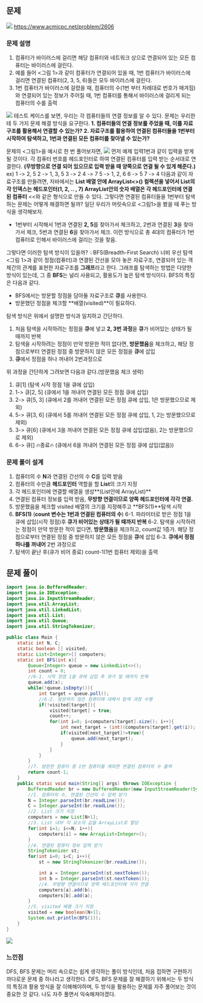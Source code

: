 ## 문제

![](https://velog.velcdn.com/images/keumsiun0503/post/17344ae9-2340-44a1-aebd-aa14c4a1d5ac/image.png)
https://www.acmicpc.net/problem/2606

### 문제 설명
>
1. 컴퓨터가 바이러스에 걸리면 해당 컴퓨터와 네트워크 상으로 연결되어 있는 모든 컴퓨터는 바이러스에 걸린다.
2. 예를 들어 <그림 1>과 같이 컴퓨터가 연결되어 있을 때, 1번 컴퓨터가 바이러스에 걸리면 연결된 컴퓨터(2, 3, 5, 6)들은 모두 바이러스에 걸린다.
3. 1번 컴퓨터가 바이러스에 걸렸을 때, 컴퓨터의 수(1번 부터 차례대로 번호가 매겨짐)와 연결되어 있는 정보가 주어질 때, 1번 컴퓨터를 통해서 바이러스에 걸리게 되는 컴퓨터의 수를 출력

![](https://velog.velcdn.com/images/keumsiun0503/post/4ed0b4bc-3690-4ed6-a289-8965dfa6493d/image.png)
테스트 케이스를 보면, 우리는 각 컴퓨터들의 연결 정보를 알 수 있다.
문제는 우리한테 두 가지 문제 해결 방식을 요구한다.
**1. 컴퓨터들의 연결 정보를 주었을 때, 이를 자료구조를 활용해서 연결할 수 있는가?**
**2. 자료구조를 활용하여 연결된 컴퓨터들을 1번부터 시작하여 탐색하고, 1번과 연결된 모든 컴퓨터를 찾아낼 수 있는가?**

문제의 <그림1>을 예시로 한 번 풀어보자면,
![](https://velog.velcdn.com/images/keumsiun0503/post/8af01bb5-b4d4-4dfb-80e7-b3f3aa11cd24/image.png)
먼저 예제 입력1번과 같이 입력을 받게 될 것이다.
각 컴퓨터 번호를 헤드포인터로 하여 연결된 컴퓨터를 입력 받는 순서대로 연결한다. **(무방향으로 연결 되어 있으므로 입력 받을 때 양쪽으로 연결 될 수 있게 해준다.)**
ex)
1 -> 2, 5
2 -> 1, 3, 5
3 -> 2
4 -> 7
5 -> 1, 2, 6
6 -> 5
7 -> 4
다음과 같이 자료구조를 만들려면, 자바에서는 **List 배열 안에 ArrayList<>() 컬렉션을 넣어서 List의 각 인덱스는 헤드포인터(1, 2, .. , 7) ArrayList안의 숫자 배열은 각 헤드포인터에 연결된 컴퓨터** <<와 같은 형식으로 만들 수 있다.
그렇다면 연결된 컴퓨터들을 1번부터 탐색하는 문제는 어떻게 해결하면 될까?
일단 우리가 머릿속으로 <그림1>을 봤을 때 푸는 방식을 생각해보자.
- 1번부터 시작해서 1번과 연결된 **2, 5**를 찾아가서 체크하고,
2번과 연결된 **3**을 찾아가서 체크, 5번과 연결된 **6**을 찾아가서 체크.
이런 방식으로 총 4대의 컴퓨터가 1번 컴퓨터로 인해서 바이러스에 걸리는 것을 찾음.

그렇다면 이러한 탐색 방식이 있을까?
💡BFS(Breadth-First Search) 너비 우선 탐색
<그림 1>과 같이 정점(컴퓨터)과 연결된 간선을 모아 놓은 자료구조, 연결되어 있는 객체간의 관계를 표현한 자료구조를 **그래프**라고 한다.
그래프를 탐색하는 방법은 다양한 방식이 있는데, 그 중 **BFS**는 널리 사용되고, 활용도가 높은 탐색 방식이다. BFS의 특징은 다음과 같다.
- BFS에서는 방문할 정점을 담아둘 자료구조로 **큐**를 사용한다.
- 방문했던 정점을 체크할 **배열(visited)**이 필요하다.

탐색 방식은 위에서 설명한 방식과 일치하고 간단하다.
1. 처음 탐색을 시작하려는 정점을 **큐**에 넣고 **2, 3번 과정**을 **큐**가 비어있는 상태가 될 때까지 반복
2. 탐색을 시작하려는 정점이 만약 방문한 적이 없다면, **방문했음**을 체크하고, 해당 정점으로부터 연결된 정점 중 방문하지 않은 모든 정점을 **큐**에 삽입
3. **큐**에서 정점을 하나 꺼내어 2번과정으로

위 과정을 간단하게 그려보면 다음과 같다.(방문했음 체크 생략)
1. 큐[1] (탐색 시작 정점 1을 큐에 삽입)
2. 1-> 큐[2, 5] (큐에서 1을 꺼내어 연결된 모든 정점 큐에 삽입)
3. 2-> 큐[5, 3] (큐에서 2를 꺼내어 연결된 모든 정점 큐에 삽입, 1은 방문했으므로 제외)
4. 5-> 큐[3, 6] (큐에서 5를 꺼내어 연결된 모든 정점 큐에 삽입, 1, 2는 방문했으므로 제외)
5. 3-> 큐[6] (큐에서 3을 꺼내어 연결된 모든 정점 큐에 삽입(없음), 2는 방문했으므로 제외)
6. 6-> 큐[] 🔥종료🔥 (큐에서 6을 꺼내어 연결된 모든 정점 큐에 삽입(없음))

### 문제 풀이 설계
>
1. 컴퓨터의 수 **N**과 연결된 간선의 수 **C**를 입력 받음
2. 컴퓨터의 수만큼 **헤드포인터** 역할을 할 **List**의 크기 지정
3. 각 헤드포인터에 연결할 배열을 생성**(List안에 ArrayList)**
4. 연결된 컴퓨터 정보를 입력 받음, **무방향 연결이므로 양쪽 헤드포인터에 각각 연결.**
5. 방문했음을 체크할 visited 배열의 크기를 지정해주고 **BFS(1)**탐색 시작
6. **BFS(1)** (**count 변수는 1번과 연결된 컴퓨터의 수**)
6-1. 파라미터로 받은 정점 1을 큐에 삽입(시작 정점)후 **큐가 비어있는 상태가 될 때까지 반복**
6-2. 탐색을 시작하려는 정점이 만약 방문한 적이 없다면, **방문했음**을 체크하고, count값 1증가. 해당 정점으로부터 연결된 정점 중 방문하지 않은 모든 정점을 **큐**에 삽입
6-3. **큐에서 정점 하나를 꺼내어** 2번 과정으로
7. 탐색이 끝난 후(큐가 비어 종료) count-1(1번 컴퓨터 제외)을 출력

## 문제 풀이
```java
import java.io.BufferedReader;
import java.io.IOException;
import java.io.InputStreamReader;
import java.util.ArrayList;
import java.util.LinkedList;
import java.util.List;
import java.util.Queue;
import java.util.StringTokenizer;

public class Main {
    static int N, C;
    static boolean [] visited;
    static List<Integer>[] computers;
    static int BFS(int x){
        Queue<Integer> queue = new LinkedList<>();
        int count = 0;
        //6-1. 시작 정점 1을 큐에 삽입 후 큐가 빌 때까지 반복
        queue.add(x);
        while(!queue.isEmpty()){
            int target = queue.poll();
            //6-2. 방문하지 않은 컴퓨터에 대해서 탐색 과정 수행
            if(!visited[target]){
                visited[target] = true;
                count++;
                for(int i=0; i<computers[target].size(); i++){
                    int next_target = (int)(computers[target].get(i));
                    if(visited[next_target]!=true){
                        queue.add(next_target);
                    }
                }
            }
        }
        //7. 방문한 컴퓨터 중 1번 컴퓨터를 제외한 연결된 컴퓨터의 수 출력
        return count-1;
    }
    public static void main(String[] args) throws IOException {
        BufferedReader br = new BufferedReader(new InputStreamReader(System.in));
        //1. 컴퓨터의 수, 연결된 간선의 수 압력 받기
        N = Integer.parseInt(br.readLine());
        C = Integer.parseInt(br.readLine());
        //2. List 크기 지정
        computers = new List[N+1];
        //3. List 내부 각 요소의 값을 ArrayList로 할당
        for(int i=1; i<=N; i++){
            computers[i] = new ArrayList<Integer>();
        }
        //4. 연결된 컴퓨터 정보 입력 받기
        StringTokenizer st;
        for(int i=0; i<C; i++){
            st = new StringTokenizer(br.readLine());

            int a = Integer.parseInt(st.nextToken());
            int b = Integer.parseInt(st.nextToken());
            //4. 무방향 연결이므로 양쪽 헤드포인터에 각각 연결
            computers[a].add(b);
            computers[b].add(a);
        }
        //5. visited 배열 크기 지정
        visited = new boolean[N+1];
        System.out.println(BFS(1));
    }
}
```
![](https://velog.velcdn.com/images/keumsiun0503/post/e13a05f5-734a-4aeb-84c9-0bcc6d611ae1/image.png)
### 느낀점
>
DFS, BFS 문제는 머리 속으로는 쉽게 생각하는 풀이 방식인데, 처음 접하면 구현하기 까다로운 문제 중 하나라고 생각한다. DFS, BFS 문제를 잘 해결하기 위해서는 두 방식의 특징과 활용 방식을 잘 이해해야하며, 두 방식을 활용하는 문제를 자주 풀어보는 것이 중요한 것 같다. 나도 자주 풀면서 익숙해져야겠다.